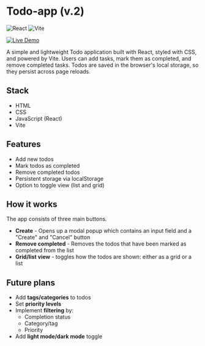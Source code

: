 # Todo-app (v.2)

![React](https://img.shields.io/badge/React-20232A?style=for-the-badge&logo=react&logoColor=61DAFB) ![Vite](https://img.shields.io/badge/Vite-646CFF?style=for-the-badge&logo=vite&logoColor=FFD62E)

[![Live Demo](https://img.shields.io/badge/Demo-Live-green?style=for-the-badge)](https://todo-app-three-tau-90.vercel.app/)

A simple and lightweight Todo application built with React, styled with CSS, and powered by Vite. Users can add tasks, mark them as completed, and remove completed tasks. Todos are saved in the browser's local storage, so they persist across page reloads.

## Stack

- HTML
- CSS
- JavaScript (React)
- Vite

## Features

- Add new todos
- Mark todos as completed
- Remove completed todos
- Persistent storage via localStorage
- Option to toggle view (list and grid)

## How it works

The app consists of three main buttons.

- **Create** - Opens up a modal popup which contains an input field and a "Create" and "Cancel" button
- **Remove completed** - Removes the todos that have been marked as completed from the list
- **Grid/list view** - toggles how the todos are shown: either as a grid or a list

## Future plans

- Add **tags/categories** to todos
- Set **priority levels**
- Implement **filtering** by:
  - Completion status
  - Category/tag
  - Priority
- Add **light mode/dark mode** toggle
